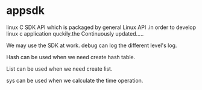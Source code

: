 # appsdk

linux C SDK API which is packaged by general Linux API .in order to develop linux c application quckily.the Continuously updated.....

We may use the SDK at work.
debug  can log the different level's log.

Hash can be used when we need create hash table.

List can be used when we need create list.

sys can be used when we calculate the time operation.
